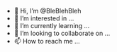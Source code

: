 - 👋 Hi, I’m @BleBlehBleh
- 👀 I’m interested in ...
- 🌱 I’m currently learning ...
- 💞️ I’m looking to collaborate on ...
- 📫 How to reach me ...

<!---
BleBlehBleh/BleBlehBleh is a ✨ special ✨ repository because its `README.md` (this file) appears on your GitHub profile.
You can click the Preview link to take a look at your changes.
--->
